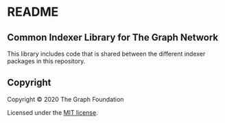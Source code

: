 # README

## Common Indexer Library for The Graph Network

This library includes code that is shared between the different indexer packages in this repository.

## Copyright

Copyright © 2020 The Graph Foundation

Licensed under the [MIT license](https://github.com/scitech456/graph-indexer-test/tree/037096a671b1e10787b8545ffe2b6d60c3b0b5c1/packages/indexer-common/LICENSE/README.md).

